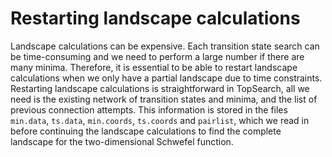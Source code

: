 # Restarting landscape calculations

Landscape calculations can be expensive. Each transition state search can be time-consuming and we need to perform a large number if there are many minima. Therefore, it is essential to be able to restart landscape calculations when we only have a partial landscape due to time constraints. Restarting landscape calculations is straightforward in TopSearch, all we need is the existing network of transition states and minima, and the list of previous connection attempts. This information is stored in the files `min.data`, `ts.data`, `min.coords`, `ts.coords` and `pairlist`, which we read in before continuing the landscape calculations to find the complete landscape for the two-dimensional Schwefel function.
